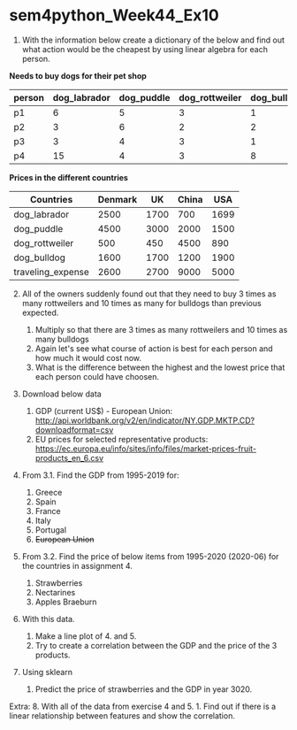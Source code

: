 # sem4python_Week44_Ex10

1. With the information below create a dictionary of the below and find out what action would be the cheapest by using linear algebra for each person.

**Needs to buy dogs for their pet shop**  

|person|dog_labrador|dog_puddle|dog_rottweiler|dog_bulldog|traveling_expense|
|--|--|--|--|--|--|
|p1|6|5|3|1|1|
|p2|3|6|2|2|1|
|p3|3|4|3|1|1|
|p4|15|4|3|8|0|

**Prices in the different countries**  

|Countries|Denmark|UK|China|USA|
|--|--|--|--|--|
|dog_labrador|2500|1700|700|1699|
|dog_puddle|4500|3000|2000|1500|
|dog_rottweiler|500|450|4500|890|
|dog_bulldog|1600|1700|1200|1900|
|traveling_expense|2600|2700|9000|5000|

2. All of the owners suddenly found out that they need to buy 3 times as many rottweilers and 10 times as many for bulldogs than previous expected.
	1. Multiply so that there are 3 times as many rottweilers and 10 times as many bulldogs
	2. Again let's see what course of action is best for each person and how much it would cost now.
	3. What is the difference between the highest and the lowest price that each person could have choosen.

3. Download below data
	1. GDP (current US$) - European Union: http://api.worldbank.org/v2/en/indicator/NY.GDP.MKTP.CD?downloadformat=csv
	2. EU prices for selected representative products: https://ec.europa.eu/info/sites/info/files/market-prices-fruit-products_en_6.csv

4. From 3.1. Find the GDP from 1995-2019 for:
	1. Greece
	2. Spain
	3. France
	4. Italy
	5. Portugal
	6. ~~European Union~~

5. From 3.2. Find the price of below items from 1995-2020 (2020-06) for the countries in assignment 4.
	1. Strawberries
	2. Nectarines
	3. Apples Braeburn

6. With this data.
	1. Make a line plot of 4. and 5.
	2. Try to create a correlation between the GDP and the price of the 3 products.

7. Using sklearn
	1. Predict the price of strawberries and the GDP in year 3020.

Extra:
8. With all of the data from exercise 4 and 5.
	1. Find out if there is a linear relationship between features and show the correlation.
